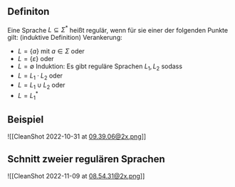 ## Definiton

Eine Sprache $L \subseteq \Sigma^*$ heißt regulär, wenn für sie einer der folgenden Punkte gilt: (induktive Definition)
Verankerung:

- $L=\{a\}$ mit $a \in \Sigma$ oder
- $L=\{\varepsilon\}$ oder
- $L=\emptyset$
  Induktion: Es gibt reguläre Sprachen $L_1, L_2$ sodass
- $L=L_1 \cdot L_2$ oder
- $L=L_1 \cup L_2$ oder
- $L=L_1^*$

## Beispiel

![[CleanShot 2022-10-31 at 09.39.06@2x.png]]

## Schnitt zweier regulären Sprachen

![[CleanShot 2022-11-09 at 08.54.31@2x.png]]
